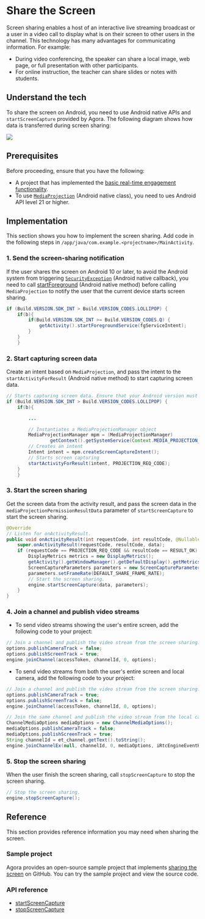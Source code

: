 # Share the Screen

Screen sharing enables a host of an interactive live streaming broadcast or a user in a video call to display what is on their screen to other users in the channel. This technology has many advantages for communicating information. For example:

- During video conferencing, the speaker can share a local image, web page, or full presentation with other participants.
- For online instruction, the teacher can share slides or notes with students.

## Understand the tech

To share the screen on Android, you need to use Android native APIs and `startScreenCapture` provided by Agora. The following diagram shows how data is transferred during screen sharing:

![](https://web-cdn.agora.io/docs-files/1629887176967)

## Prerequisites

Before proceeding, ensure that you have the following:
- A project that has implemented the [basic real-time engagement functionality](https://docs-preprod.agora.io/en/live-streaming-4.x-preview/start_live_android_ng?platform=Android).
- To use [`MediaProjection`](https://developer.android.google.cn/reference/android/media/projection/MediaProjection) (Android native class), you need to ues Android API level 21 or higher.

## Implementation

This section shows you how to implement the screen sharing. Add code in the following steps in `/app/java/com.example.<projectname>/MainActivity`.


### 1. Send the screen-sharing notification

If the user shares the screen on Android 10 or later, to avoid the Android system from triggering [`SecurityException`](https://developer.android.google.cn/reference/java/lang/SecurityException?hl=en) (Android native callback), you need to call [startForeground](https://developer.android.google.cn/guide/components/foreground-services?hl=en#start) (Android native method) before calling `MediaProjection` to notify the user that the current device starts screen sharing.

```java
if (Build.VERSION.SDK_INT > Build.VERSION_CODES.LOLLIPOP) {
    if(b){
        if(Build.VERSION.SDK_INT >= Build.VERSION_CODES.Q) {
            getActivity().startForegroundService(fgServiceIntent);
        }
    }
    }
```

### 2. Start capturing screen data

Create an intent based on `MediaProjection`, and pass the intent to the `startActivityForResult` (Android native method) to start capturing screen data.

```java
// Starts capturing screen data. Ensure that your Android version must be Lollipop or higher.
if (Build.VERSION.SDK_INT > Build.VERSION_CODES.LOLLIPOP) {
    if(b){

        ...

        // Instantiates a MediaProjectionManager object
        MediaProjectionManager mpm = (MediaProjectionManager)
                getContext().getSystemService(Context.MEDIA_PROJECTION_SERVICE);
        // Creates an intent
        Intent intent = mpm.createScreenCaptureIntent();
        // Starts screen capturing
        startActivityForResult(intent, PROJECTION_REQ_CODE);
    }
    }
```

### 3. Start the screen sharing

Get the screen data from the activity result, and pass the screen data in the `mediaProjectionPermissionResultData` parameter of `startScreenCapture` to start the screen sharing.

```java
@Override
// Listen for onActivityResult.
public void onActivityResult(int requestCode, int resultCode, @Nullable Intent data) {
    super.onActivityResult(requestCode, resultCode, data);
    if (requestCode == PROJECTION_REQ_CODE && resultCode == RESULT_OK) {
        DisplayMetrics metrics = new DisplayMetrics();
        getActivity().getWindowManager().getDefaultDisplay().getMetrics(metrics);
        ScreenCaptureParameters parameters = new ScreenCaptureParameters();
        parameters.setFrameRate(DEFAULT_SHARE_FRAME_RATE);
        // Start the screen sharing.
        engine.startScreenCapture(data, parameters);
    }
}
```

### 4. Join a channel and publish video streams

- To send video streams showing the user's entire screen, add the following code to your project:

```java
// Join a channel and publish the video stream from the screen sharing.
options.publishCameraTrack = false;
options.publishScreenTrack = true;
engine.joinChannel(accessToken, channelId, 0, options);
```

- To send video streams from both the user's entire screen and local camera, add the following code to your project:

```java
// Join a channel and publish the video stream from the screen sharing.
options.publishCameraTrack = true;
options.publishScreenTrack = false;
engine.joinChannel(accessToken, channelId, 0, options);

// Join the same channel and publish the video stream from the local camera.
ChannelMediaOptions mediaOptions = new ChannelMediaOptions();
mediaOptions.publishCameraTrack = false;
mediaOptions.publishScreenTrack = true;
String channelId = et_channel.getText().toString();
engine.joinChannelEx(null, channelId, 0, mediaOptions, iRtcEngineEventHandler, rtcConnection2);
```

### 5. Stop the screen sharing

When the user finish the screen sharing, call `stopScreenCapture` to stop the screen sharing.

```java
// Stop the screen sharing.
engine.stopScreenCapture();
```

## Reference

This section provides reference information you may need when sharing the screen.

### Sample project

Agora provides an open-source sample project that implements [sharing the screen](https://github.com/AgoraIO/API-Examples/blob/dev/3.6.200/Android/APIExample/app/src/main/java/io/agora/api/example/examples/advanced/SwitchCameraScreenShare.java) on GitHub. You can try the sample project and view the source code.

### API reference

- [startScreenCapture](https://docs-preview.agoralab.co/cn/trinity/API%20Reference/java_high_level/classio_1_1agora_1_1rtc2_1_1_rtc_engine.html#a16a83b985493c445408da46ab7f01258)
- [stopScreenCapture](https://docs-preview.agoralab.co/cn/trinity/API%20Reference/java_high_level/classio_1_1agora_1_1rtc2_1_1_rtc_engine.html#aaa8a6ef8909cebd023c5c229d35fb472)